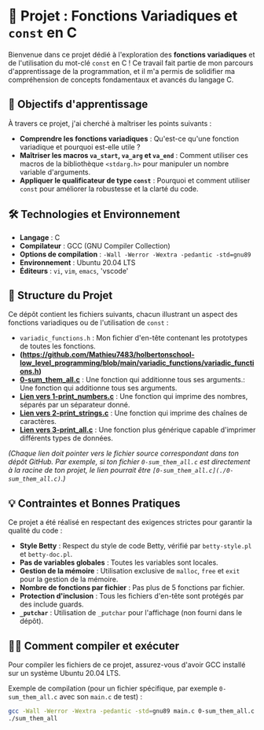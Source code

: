 # 🚀 Projet : Fonctions Variadiques et `const` en C

Bienvenue dans ce projet dédié à l'exploration des **fonctions variadiques** et de l'utilisation du mot-clé `const` en C ! Ce travail fait partie de mon parcours d'apprentissage de la programmation, et il m'a permis de solidifier ma compréhension de concepts fondamentaux et avancés du langage C.

## 🎯 Objectifs d'apprentissage

À travers ce projet, j'ai cherché à maîtriser les points suivants :

* **Comprendre les fonctions variadiques** : Qu'est-ce qu'une fonction variadique et pourquoi est-elle utile ?
* **Maîtriser les macros `va_start`, `va_arg` et `va_end`** : Comment utiliser ces macros de la bibliothèque `<stdarg.h>` pour manipuler un nombre variable d'arguments.
* **Appliquer le qualificateur de type `const`** : Pourquoi et comment utiliser `const` pour améliorer la robustesse et la clarté du code.

## 🛠️ Technologies et Environnement

* **Langage** : C
* **Compilateur** : GCC (GNU Compiler Collection)
* **Options de compilation** : `-Wall -Werror -Wextra -pedantic -std=gnu89`
* **Environnement** : Ubuntu 20.04 LTS
* **Éditeurs** : `vi`, `vim`, `emacs`, 'vscode'

## 📖 Structure du Projet

Ce dépôt contient les fichiers suivants, chacun illustrant un aspect des fonctions variadiques ou de l'utilisation de `const` :

* `variadic_functions.h` : Mon fichier d'en-tête contenant les prototypes de toutes les fonctions.
* **(https://github.com/Mathieu7483/holbertonschool-low_level_programming/blob/main/variadic_functions/variadic_functions.h)**
* **[0-sum_them_all.c](https://github.com/Mathieu7483/holbertonschool-low_level_programming/blob/main/variadic_functions/0-sum_them_all.c)** : Une fonction qui additionne tous ses arguments.: Une fonction qui additionne tous ses arguments.
* **[Lien vers 1-print_numbers.c](https://github.com/Mathieu7483/holbertonschool-low_level_programming/blob/main/variadic_functions/1-print_numbers.c)** : Une fonction qui imprime des nombres, séparés par un séparateur donné.
* **[Lien vers 2-print_strings.c](https://github.com/Mathieu7483/holbertonschool-low_level_programming/blob/main/variadic_functions/2-print_strings.c)** : Une fonction qui imprime des chaînes de caractères.
* **[Lien vers 3-print_all.c](https://github.com/Mathieu7483/holbertonschool-low_level_programming/blob/main/variadic_functions/3-print_all.c)** : Une fonction plus générique capable d'imprimer différents types de données.

*(Chaque lien doit pointer vers le fichier source correspondant dans ton dépôt GitHub. Par exemple, si ton fichier `0-sum_them_all.c` est directement à la racine de ton projet, le lien pourrait être `[0-sum_them_all.c](./0-sum_them_all.c)`.)*

## 💡 Contraintes et Bonnes Pratiques

Ce projet a été réalisé en respectant des exigences strictes pour garantir la qualité du code :

* **Style Betty** : Respect du style de code Betty, vérifié par `betty-style.pl` et `betty-doc.pl`.
* **Pas de variables globales** : Toutes les variables sont locales.
* **Gestion de la mémoire** : Utilisation exclusive de `malloc`, `free` et `exit` pour la gestion de la mémoire.
* **Nombre de fonctions par fichier** : Pas plus de 5 fonctions par fichier.
* **Protection d'inclusion** : Tous les fichiers d'en-tête sont protégés par des include guards.
* **`_putchar`** : Utilisation de `_putchar` pour l'affichage (non fourni dans le dépôt).

## 👨‍💻 Comment compiler et exécuter

Pour compiler les fichiers de ce projet, assurez-vous d'avoir GCC installé sur un système Ubuntu 20.04 LTS.

Exemple de compilation (pour un fichier spécifique, par exemple `0-sum_them_all.c` avec son `main.c` de test) :

```bash
gcc -Wall -Werror -Wextra -pedantic -std=gnu89 main.c 0-sum_them_all.c -o sum_them_all
./sum_them_all

